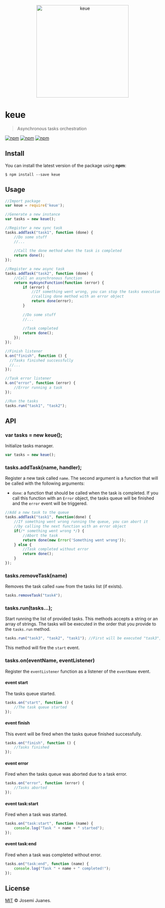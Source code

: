 <div align="center">
	<img width="300" src="https://cdn.rawgit.com/jmjuanes/keue/c7658084cd53c010be2a54b8c8e78a88eb7b330e/media/logo.svg" alt="keue">
	<br>
</div>

# keue

> Asynchronous tasks orchestration

[![npm](https://img.shields.io/npm/v/keue.svg?style=flat-square)](https://www.npmjs.com/package/keue)
[![npm](https://img.shields.io/npm/dt/keue.svg?style=flat-square)](https://www.npmjs.com/package/keue)
[![npm](https://img.shields.io/npm/l/keue.svg?style=flat-square)](https://github.com/jmjuanes/keue)

## Install

You can install the latest version of the package using **npm**:

```
$ npm install --save keue
```

## Usage

```javascript
//Import package
var keue = require('keue');

//Generate a new instance
var tasks = new keue();

//Register a new sync task 
tasks.addTask("task1", function (done) {
    //Do some stuff
    //...
    
    //Call the done method when the task is completed
    return done();
});

//Register a new async task
tasks.addTask("task2", function (done) {
    //Call an asynchronous function
    return myAsyncFunction(function (error) {
        if (error) {
            //If something went wrong, you can stop the tasks execution
            //calling done method with an error object
            return done(error);
        }
        
        //Do some stuff
        //...
        
        //Task completed
        return done();
    });
});

//Finish listener
k.on("finish", function () {
  //Tasks finished successfully
  //...
});

//Task error listener 
k.on("error", function (error) {
    //Error running a task
});

//Run the tasks 
tasks.run("task1", "task2");
```

## API

### var tasks = new keue();

Initialize tasks manager.

```javascript
var tasks = new keue();
```

### tasks.addTask(name, handler);

Register a new task called `name`. The second argument is a function that will be called with the following arguments:

- `done`: a function that should be called when the task is completed. If you call this function with an `Error` object, the tasks queue will be finished and the `error` event will be triggered.

````javascript
//Add a new task to the queue
tasks.addTask("task1", function(done) {
    //If something went wrong running the queue, you can abort it 
    //by calling the next function with an error object 
    if(/* something went wrong */) {
        //Abort the task 
        return done(new Error('Something went wrong'));
    } else {
        //Task completed without error
        return done();
    }
});
````

### tasks.removeTask(name)

Removes the task called `name` from the tasks list (if exists).

```javascript
tasks.removeTask("task4");
```

### tasks.run(tasks...);

Start running the list of provided tasks. This methods accepts a string or an array of strings. The tasks will be executed in the order that you provide to the `tasks.run` method.

```javascript
tasks.run("task3", "task2", "task1"); //First will be executed "task3", then "task2" and last "task1".
```

This method will fire the `start` event. 


### tasks.on(eventName, eventListener)

Register the `eventListener` function as a listener of the `eventName` event. 

#### event start

The tasks queue started.

```javascript
tasks.on("start", function () {
    //The task queue started
});
```

#### event finish

This event will be fired when the tasks queue finished successfully.

```javascript
tasks.on("finish", function () {
    //Tasks finished
});
```

#### event error

Fired when the tasks queue was aborted due to a task error.

```javascript
tasks.on("error", function (error) {
    //Tasks aborted
});
```

#### event task:start

Fired when a task was started.

```javascript
tasks.on("task:start", function (name) {
    console.log("Task " + name + " started");
});
```

#### event task:end 

Fired when a task was completed without error. 

```javascript
tasks.on("task:end", function (name) {
    console.log("Task " + name + " completed!");
});
```


## License

[MIT](./LICENSE) &copy; Josemi Juanes.
